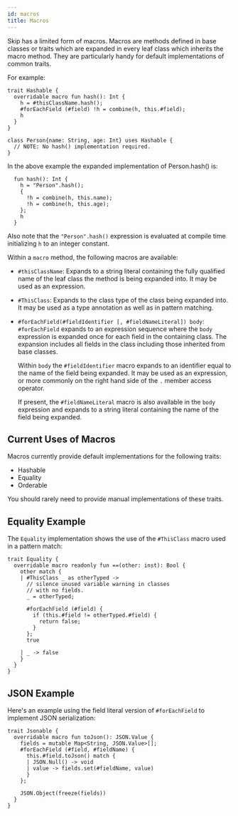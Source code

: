 ```yaml
---
id: macros
title: Macros
---
```


Skip has a limited form of macros. Macros are methods defined in base classes or traits which are expanded in every leaf class which inherits the macro method. They are particularly handy for default implementations of common traits.

For example:

```
trait Hashable {
  overridable macro fun hash(): Int {
    h = #thisClassName.hash();
    #forEachField (#field) !h = combine(h, this.#field);
    h
  }
}

class Person{name: String, age: Int} uses Hashable {
  // NOTE: No hash() implementation required.
}
```

In the above example the expanded implementation of Person.hash() is:

```
  fun hash(): Int {
    h = "Person".hash();
    {
      !h = combine(h, this.name);
      !h = combine(h, this.age);
    };
    h
  }
```

Also note that the `"Person".hash()` expression is evaluated at compile time initializing `h` to an integer constant.

Within a `macro` method, the following macros are available:

- `#thisClassName`: Expands to a string literal containing the fully qualified name of the leaf class the method is being expanded into. It may be used as an expression.

- `#ThisClass`: Expands to the class type of the class being expanded into. It may be used as a type annotation as well as in pattern matching.

- `#forEachField(#fieldIdentifier [, #fieldNameLiteral]) body`: `#forEachField` expands to an expression sequence where the `body` expression is expanded once for each field in the containing class. The expansion includes all fields in the class including those inherited from base classes.

   Within `body` the `#fieldIdentifier` macro expands to an identifier equal to the name of the field being expanded. It may be used as an expression, or more commonly on the right hand side of the `.` member access operator.

   If present, the `#fieldNameLiteral` macro is also available in the `body` expression and expands to a string literal containing the name of the field being expanded.

## Current Uses of Macros

Macros currently provide default implementations for the following traits:

- Hashable
- Equality
- Orderable

You should rarely need to provide manual implementations of these traits.

## Equality Example

The `Equality` implementation shows the use of the `#ThisClass` macro used in a pattern match:

```
trait Equality {
  overridable macro readonly fun ==(other: inst): Bool {
    other match {
    | #ThisClass _ as otherTyped ->
      // silence unused variable warning in classes
      // with no fields.
      _ = otherTyped;

      #forEachField (#field) {
        if (this.#field != otherTyped.#field) {
          return false;
        }
      };
      true

    | _ -> false
    }
  }
}
```

## JSON Example

Here's an example using the field literal version of `#forEachField` to implement JSON serialization:

```
trait Jsonable {
  overridable macro fun toJson(): JSON.Value {
    fields = mutable Map<String, JSON.Value>[];
    #forEachField (#field, #fieldName) {
      this.#field.toJson() match {
      | JSON.Null() -> void
      | value -> fields.set(#fieldName, value)
      }
    };

    JSON.Object(freeze(fields))
  }
}
```
